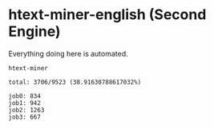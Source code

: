 # htext-miner-english (Second Engine)

Everything doing here is automated.

```
htext-miner

total: 3706/9523 (38.91630788617032%)

job0: 834
job1: 942
job2: 1263
job3: 667
```